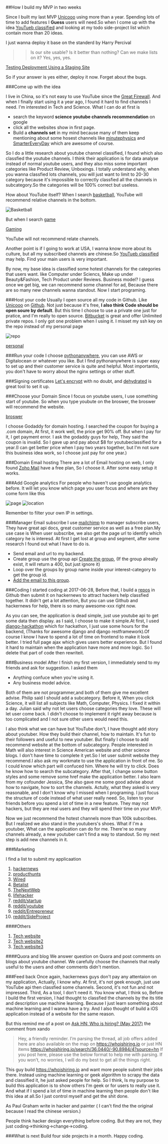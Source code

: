 ##How I build my MVP in two weeks

Since I built my last MVP [Unicooo](https://unicooo.com/) using more than a year. Spending lots of time to add features I **Guess** users will need.So when I come up with the idea [YouTueb classified](http://www.youtubeclassified.com/) and looking at my todo side-project list which contain more than 20 ideas.

I just wanna deploy it base on the standerd by Harry Percival

>>Is our site usable? Is it better than nothing? Can we make lists on it? Yes, yes, yes.

[Testing Deployment Using a Staging Site](http://www.obeythetestinggoat.com/book/chapter_manual_deployment.html)

So if your answer is yes either, deploy it now. Forget about the bugs.


###Come up with the idea

I live in China, so it's not easy to use YouTube since the [Great Firewall](https://en.wikipedia.org/wiki/Great_Firewall). And when I finally start using it a year ago, I found it hard to find channels I need. I'm interested in Tech and Science. What I can do at first is 

- search the keyword **science youtube channels recommendation** on google
- click all the websites show in first page. 
- Build a **channels set** in my mind because many of them keep mentioning about some hosest channels like [minutephysics](https://www.youtube.com/user/minutephysics) and [SmarterEveryDay](https://www.youtube.com/user/destinws2) which are awesome of course.

So I do a little research about youtube channel classified, I found
which also classfied the youtube channels. I think their application is for data analyse instead of normal youtube users, and they also miss some important categories like Product Review, Unboxings. I totally understand why, when you wanna classfied lots channels, you will just want to limit to 20-30 category because it's impossible to correctly classfied all the channels in subcategory.So the categories will be 100% correct but useless.

How about YouTube itself? When I search [basketball](https://www.youtube.com/channel/UCkcRYjXjAhsBPVH4aeIPxmQ), YouTube will recommend relative channels in the bottom.


![Basketball](https://raw.githubusercontent.com/Windsooon/blog/master/imgs/how%20I%20build%20the%20MVP/basketball_channel.png)



But when I search [game](https://www.youtube.com/channel/UCOpNcN46UbXVtpKMrmU4Abg)

[Gaming]()

YouTube will not recommend relate channels. 

Another point is if I going to work at USA, I wanna know more about its culture, but all my subscribed channels are chinese.So [YouTueb classified](http://www.youtubeclassified.com/) may help. Find your main users is very important.

By now, my base idea is classified some hotest channels for the categories that  users want. like Computer under Sciencs, Make up under Beauty&Fashion, Tech Product under Reviews. Business model? I guess once we get big, we can recommend some channel for ad, Because there are so many new channels wanna standout. Now I start programing.

###Host your code
Usually I open source all my code in Github. Like [Unicooo](https://unicooo.com/) on [Github](https://github.com/Windsooon/Unicooo-django). Not just because it's free, **I also think Code should be open soure by default**. But this time I choose to use a private one just for pratice, and I'm really to open source. [Bitbucket](https://bitbucket.org/product) is great and offer Unlimited private repos. I only got one problem when I using it. I misset my ssh key on the repo instead of my personal page

![repo](https://raw.githubusercontent.com/Windsooon/blog/master/imgs/how%20I%20build%20the%20MVP/bitbucket_ca.png)

[personal](https://raw.githubusercontent.com/Windsooon/blog/master/imgs/how%20I%20build%20the%20MVP/bitbucket_personal.png?raw=true)

###Run your code
I choose [pythonanywhere](http://pythonanywhere.com/), you can use AWS or Digitalocean or whatever you like. But I find pythonanywhere is super easy to set up and their customer service is quite and helpful. Most importantis, you don't have to worry about the nginx settings or other stuff.

###Signing certificates 
[Let's encrypt](https://letsencrypt.org/) with no doubt, and [dehydrated](https://github.com/lukas2511/dehydrated) is great tool to set it up.

###Choose your Domain
Since I focus on youtube users, I use something start of youtube. So when you type youbute on the broswer, the broswer will recommend the website.

[broswer]()

I choose Godaddy for domain hosting. I searched the coupon for buying a .com domain, At first, it work well, the price get 90% off. But when I pay for it, I get payment error. I ask the godaddy guys for help, They said the coupon is invalid. So I gave up and pay about $8 for youtubeclassified for a year.(I can get better price when I pay two years together, but I'm not sure this business idea work, so I choose just pay for one year.)

###Domain Email hosting
There are a lot of Email hosting on web, I only found [Zoho Mail](https://www.zoho.com/mail/) have a free plan, So I choose it. After some easy setup it works.

###Add Google analytics
For people who haven't use google analytics before. It will let you know which page you user focus and where are they come form like this

![page](https://raw.githubusercontent.com/Windsooon/blog/master/imgs/how%20I%20build%20the%20MVP/category_view.png)
![location](https://raw.githubusercontent.com/Windsooon/blog/master/imgs/how%20I%20build%20the%20MVP/location.png)

Remember to filter your own IP in settings.

###Manager Email subscribe
I use [mailchimp](https://mailchimp.com/) to manager subscribe users, They have great api docs, great customer service as well as a free plan.My use case is When user subscribe, we also get the page url to identify which category he is interesd. At first I get lost at group and segment, after some research I found out what I have to do is.  

- Send email and url to my backend.
- Create group use the group api [Create the group](https://developer.mailchimp.com/documentation/mailchimp/reference/lists/interest-categories/interests/), (If the group alreally exist, it will return a 400, but just ignore it)
- Loop over the groups by group name inside your interest-category to get the group id. 
- [Add the email to this group](https://developer.mailchimp.com/documentation/mailchimp/reference/lists/members/).


###Coding
I started coding at 2017-06-28, Before that, I build a [repos](https://github.com/Windsooon/awesome-youtube-category) in Github then submit it on hackernews to attract hackers help classfied together. It didn't get a lot attention, But you can use Github and hackernews for help, there is so many awesome-xxx right now.

As you can see, the application is dead simple, just use youtube api to get some data then display. as I said, I choose to make it simple.At first, I used [django-hackathon](https://github.com/Windsooon/django-hackathon) which for hackathon, I just use some hours for the backend, (Thanks for awesome django and django restframework).Of course I know I have to spend a lot of time on frontend to make it look better. I tried full page ajax which gives users better experience. But I found it hard to maintain when the application have more and more logic. So I delete that part of code then rewriteit.


###Business model
After I finish my first version, I immediately send to my friends and ask for suggestion. I asked them 

- Anything confuce when you're using it.
- Any business model advice.

Both of them are not programmer,and both of them give me excellent advise. Philip said I should add a subcategory. Before it, When you click Science, it will list all subjects like Math, Computer, Physics. I fixed it within a day. Julian said why not let users choose categories they love. These will let user come back. I didn't choose to implement it right away because is too complicated and I not sure other users would need this. 

I also think what we can have but YouTube don't, I have thought add story about youtuber. How they build their channel, how to maintain. It's fun to their followers and useful to new youtuber. But finally I choose to add recommend website at the bottom of subcategory. People interested in Math will also interest in Science American website and other science blogs. I don't have time to complete it yet.So I let user submit website they recommend.I also ask my workmate to use the application in front of me. So I could know which part will confuced him. Where he will try to click. Does he know how to search the subcategory. After that, I change some button styles and some remove some href make the application better. I also learn from my cofounder Jessica, She also gave me some good advise about how to navigate, how to sort the channels. Actully, what they asked is very reasonable, and I don't know why I missed when I programing. I just focus the structure of code instead of what user really need. So, listen to your friends before you spend a lot of time in a new feature. They may not hackers, but they are real users and they will spend their time on your MVP.

Now we just recommend the hotest channels more than 100k subscribes. But I realized we also stand in the youtubers's shoes. What if I'm a youtuber, What can the application can do for me. There're so many channels already, a new youtuber can't find a way to standout. So my next step is add new channels in it.

###Marketing

I find a list to submit my applicaation

1. [hackernews](https://news.ycombinator.com/)
2. [producthunts](https://www.producthunt.com/)
3. [Wired](https://www.wired.com/)
4. [Betalist](https://betalist.com/)
5. [TheNextWeb](https://thenextweb.com)
6. [lifehacker](https://lifehacker.com/)
7. [reddit/startup](https://www.reddit.com/r/startups/)
8. [reddit/youtube](https://www.reddit.com/r/youtube/)
9. [reddit/Entrepreneur](https://www.reddit.com/r/Entrepreneur/)
10. [reddit/SideProject](https://www.reddit.com/r/SideProject/)

####Others

1. [Tech website](https://medium.com/@PitchMantra/100-best-places-to-promote-your-startup-6ad7a52d79c0)
2. [Tech website2](https://triphappy.com/blog/131-startup-directories-to-promote-your-startup/1)
3. [Tech website3](http://www.inboundio.com/blog/27-websites-to-submit-your-startup/)

####Quora and blog
We answer question on Quora and post comments on blogs about youtube channel. We carefully choose the channels that really useful to the users and other comments didn't mention.


###Feed back
Once again, hackernews guys don't pay any attentaion on my application, Actually, I know why. At first, it's not geek enough, just use YouTube api then classfied some channels. Second, it's not fun and not impressed. Third, As a tool, I don't need it. You know what, I think so, Before I build the first version, I had thought to classfied the channels by the its title and description use machine learning. Because I just learn something about machine learning and I wanna have a try. And I also thought of build a iOS application instead of a website for the same reason. 

But this remind me of a post on [Ask HN: Who is hiring? (May 2017)](https://news.ycombinator.com/item?id=14238005) the comment from xando

>Hey, a friendly reminder. I’m parsing the thread, all job offers added here are also available on the map on
https://whoishiring.io or just HN items https://whoishiring.io/search/36.0440/-90.8984/4?source=hn
If you post here, please use the below format to help me with parsing. If you won’t, no worries, I will do my best to get all the things right.

This guy build https://whoishiring.io and want more people submit their jobs there. Instead using machine learning or geek algorithm to scrapy the data and classified it, he just asked people for help. So I think, Is my purpose to build this application is to show others I'm geek or for users to really use it. And what if I spend a lot of time in machine learning then people don't like this idea at all.So I just control myself and get the shit done.

As Paul Graham write in hacker and painter ( I can't find the the original because I read the chinese version.)

People think hacker design everything before coding. But they are not, they just coding->thinking->change->coding.

###What is next
Build four side projects in a month. Happy coding.
